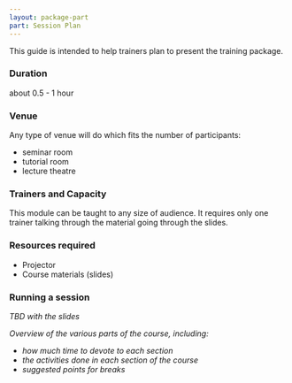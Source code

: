 ```yaml
---
layout: package-part
part: Session Plan
---
```


This guide is intended to help trainers plan to present the training package.

### Duration

about 0.5 - 1 hour

### Venue

Any type of venue will do which fits the number of participants:

* seminar room
* tutorial room
* lecture theatre

### Trainers and Capacity

This module can be taught to any size of audience. It requires only one trainer talking through the material going through the slides.

### Resources required

* Projector
* Course materials (slides)

### Running a session

_TBD with the slides_

_Overview of the various parts of the course, including:_

* _how much time to devote to each section_
* _the activities done in each section of the course_
* _suggested points for breaks_

